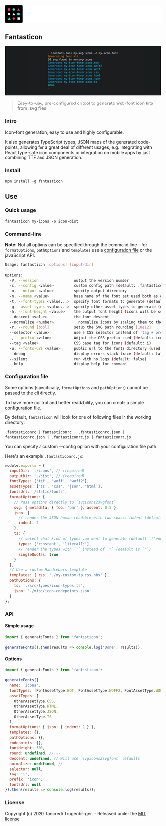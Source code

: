 ![Logo](assets/logo.png)

## Fantasticon

![Screenshot](assets/screenshot.png)

> Easy-to-use, pre-configured cli tool to generate web-font icon kits from .svg files

### Intro

Icon-font generation, easy to use and highly configurable.

It also generates TypeScript types, JSON maps of the generated code-points, allowing for a great deal of different usages, e.g. integrating with React type-safe icon components or integration on mobile apps by just combining TTF and JSON generation.

### Install

```
npm install -g fantasticon
```

## Use

### Quick usage

```
fantasticon my-icons -o icon-dist
```

### Command-line

**Note:** Not all options can be specified through the command line - for `formatOptions`, `pathOptions` and `templates` use a [configuration file](#configuration-file) or the javaScript API.

```bash
Usage: fantasticon [options] [input-dir]

Options:
  -V, --version                output the version number
  -c, --config <value>         custom config path (default: .fantasticonrc | fantasticonrc | .fantasticonrc.json | fantasticonrc.json | .fantasticonrc.js | fantasticonrc.js)
  -o, --output <value>         specify output directory
  -n, --name <value>           base name of the font set used both as default asset name (default: icons)
  -t, --font-types <value...>  specify font formats to generate (default: eot, woff2, woff, available: eot, woff2, woff, ttf, svg)
  -g --asset-types <value...>  specify other asset types to generate (default: css, html, json, ts, available: css, scss, sass, html, json, ts)
  -h, --font-height <value>    the output font height (icons will be scaled so the highest has this height) (default: 300)
  --descent <value>            the font descent
  --normalize <number>           normalize icons by scaling them to the height of the highest icon
  -r, --round [bool]           setup the SVG path rounding [10e12]
  --selector <value>           use a CSS selector instead of 'tag + prefix' (default: null)
  -, --prefix <value>          Adjust the CSS prefix used (default: icon)
  --tag <value>                CSS base tag for icons (default: i)
  -u, --fonts-url <value>      public url to the fonts directory (used in the generated CSS)
  --debug                      display errors stack trace (default: false)
  --silent                     run with no logs (default: false)
  --help                       display help for command
```

### Configuration file

Some options (specifically, `formatOptions` and `pathOptions`) cannot be passed to the cli directly.

To have more control and better readability, you can create a simple configuration file.

By default, `fantasticon` will look for one of following files in the working directory:

```
.fantasticonrc | fantasticonrc | .fantasticonrc.json | fantasticonrc.json | .fantasticonrc.js | fantasticonrc.js
```

You can specify a custom --config option with your configuration file path.

Here's an example `.fantasticonrc.js`:

```js
module.exports = {
  inputDir: './icons', // (required)
  outputDir: './dist', // (required)
  fontTypes: ['ttf', 'woff', 'woff2'],
  assetTypes: ['ts', 'css', 'json', 'html'],
  fontsUrl: '/static/fonts',
  formatOptions: {
    // Pass options directly to `svgicons2svgfont`
    svg: { metadata: { foo: 'bar' }, ascent: 0.5 },
    json: {
      // render the JSON human readable with two spaces indent (default is none, so minified)
      indent: 2
    },
    ts: {
      // select what kind of types you want to generate (default `['enum', 'constant', 'literalId', 'literalKey']`)
      types: ['constant', 'literalId'],
      // render the types with `'` instead of `"` (default is `"`)
      singleQuotes: true
    }
  },
  // Use a custom Handlebars template
  templates: { css: './my-custom-tp.css.hbs' },
  pathOptions: {
    ts: './src/types/icon-types.ts',
    json: './misc/icon-codepoints.json'
  }
};
```

### API

#### Simple usage

```js
import { generateFonts } from 'fantasticon';

generateFonts().then(results => console.log('Done', results));
```

#### Options

```js
import { generateFonts } from 'fantasticon';

generateFonts({
  name: 'icons',
  fontTypes: [FontAssetType.EOT, FontAssetType.WOFF2, FontAssetType.WOFF],
  assetTypes: [
    OtherAssetType.CSS,
    OtherAssetType.HTML,
    OtherAssetType.JSON,
    OtherAssetType.TS
  ],
  formatOptions: { json: { indent: 2 } },
  templates: {},
  pathOptions: {},
  codepoints: {},
  fontHeight: 300,
  round: undefined, // --
  descent: undefined, // Will use `svgicons2svgfont` defaults
  normalize: undefined, // --
  selector: null,
  tag: 'i',
  prefix: 'icon',
  fontsUrl: null
}).then(results => console.log(results));
```

### License

Copyright (c) 2020 Tancredi Trugenberger. - Released under the [MIT license](https://github.com/tancredi/fantasticon/blob/master/LICENSE)
